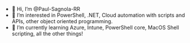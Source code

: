 - 👋 Hi, I’m @Paul-Sagnola-RR
- 👀 I’m interested in PowerShell, .NET, Cloud automation with scripts and APIs, other object oriented programming.
- 🌱 I’m currently learning Azure, Intune, PowerShell core, MacOS Shell scripting, all the other things!



<!---
Paul-Sagnola-RR/Paul-Sagnola-RR is a ✨ special ✨ repository because its `README.md` (this file) appears on your GitHub profile.
You can click the Preview link to take a look at your changes.
--->
